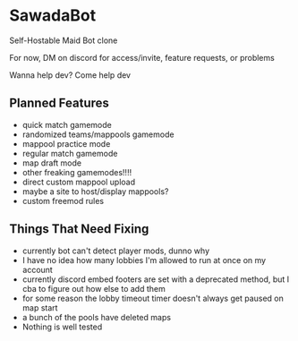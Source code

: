 # SawadaBot
Self-Hostable Maid Bot clone 

For now, DM on discord for access/invite, feature requests, or problems

Wanna help dev? Come help dev

## Planned Features
- quick match gamemode 
- randomized teams/mappools gamemode
- mappool practice mode
- regular match gamemode
- map draft mode
- other freaking gamemodes!!!!
- direct custom mappool upload
- maybe a site to host/display mappools? 
- custom freemod rules

## Things That Need Fixing
- currently bot can't detect player mods, dunno why
- I have no idea how many lobbies I'm allowed to run at once on my account
- currently discord embed footers are set with a deprecated method, but I cba to figure out how else to add them 
- for some reason the lobby timeout timer doesn't always get paused on map start
- a bunch of the pools have deleted maps
- Nothing is well tested 
